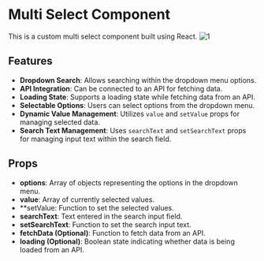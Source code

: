 # Multi Select Component

This is a custom multi select component built using React.
<img src="assets/1.png" alt="1">
## Features

- **Dropdown Search**: Allows searching within the dropdown menu options.
- **API Integration**: Can be connected to an API for fetching data.
- **Loading State**: Supports a loading state while fetching data from an API.
- **Selectable Options**: Users can select options from the dropdown menu.
- **Dynamic Value Management**: Utilizes `value` and `setValue` props for managing selected data.
- **Search Text Management**: Uses `searchText` and `setSearchText` props for managing input text within the search field.


## Props

- **options**: Array of objects representing the options in the dropdown menu.
- **value**: Array of currently selected values.
- **setValue: Function to set the selected values.
- **searchText**: Text entered in the search input field.
- **setSearchText**: Function to set the search input text.
- **fetchData (Optional)**: Function to fetch data from an API.
- **loading (Optional)**: Boolean state indicating whether data is being loaded from an API.
